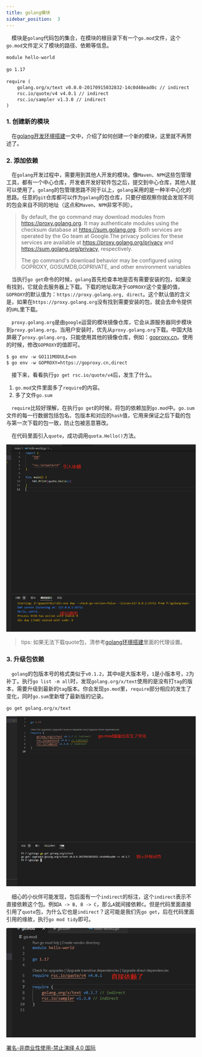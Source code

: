 ```yaml
---
title: golang模块
sidebar_position:  3
---
```


 模块是`golang`代码包的集合，在模块的根目录下有一个`go.mod`文件，这个`go.mod`文件定义了模块的路径、依赖等信息。

    module hello-world

    go 1.17

    require (
    	golang.org/x/text v0.0.0-20170915032832-14c0d48ead0c // indirect
    	rsc.io/quote/v4 v4.0.1 // indirect
    	rsc.io/sampler v1.3.0 // indirect
    )

### 1. 创建新的模块

 在[golang开发环境搭建](/docs/golang/set-up)一文中，介绍了如何创建一个新的模块，这里就不再赘述了。

### 2. 添加依赖

 在`golang`开发过程中，需要用到其他人开发的模块。像`Maven`、`NPM`这些包管理工具，都有一个中心仓库，开发者开发好软件包之后，提交到中心仓库，其他人就可以使用了。`golang`的包管理思路不同于以上，`golang`采用的是一种半中心化的思路。任意的`git`仓库都可以作为`golang`的包仓库，只要仔细观察你就会发现不同的包会来自不同的地址（这点和`Maven`、`NPM`非常不同）。

> By default, the go command may download modules from <https://proxy.golang.org>. It may authenticate modules using the checksum database at <https://sum.golang.org>. Both services are operated by the Go team at Google.The privacy policies for these services are available at <https://proxy.golang.org/privacy> and <https://sum.golang.org/privacy>, respectively.
>
> The go command's download behavior may be configured using GOPROXY, GOSUMDB,GOPRIVATE, and other environment variables

 当执行`go get`命令的时候，`golang`首先检查本地是否有需要安装的包，如果没有找到，它就会去服务器上下载。下载的地址取决于`GOPROXY`这个变量的值，`GOPROXY`的默认值为：`https://proxy.golang.org, direct`。这个默认值的含义是，如果在`https://proxy.golang.org`没有找到需要安装的包，就会去命令提供的`URL`里下载。

 `proxy.golang.org`是由`google`运营的模块镜像仓库，它会从源服务器同步模块到`proxy.golang.org`，当用户安装时，优先从`proxy.golang.org`下载。中国大陆屏蔽了`proxy.golang.org`，只能使用其他的镜像仓库，例如：[goproxy.cn](https://github.com/goproxy/goproxy.cn/blob/master/README.zh-CN.md)。使用的时候，修改`GOPROXY`的值即可。

    $ go env -w GO111MODULE=on
    $ go env -w GOPROXY=https://goproxy.cn,direct

 接下来，看看执行`go get rsc.io/quote/v4`后，发生了什么。

1.  `go.mod`文件里面多了`require`的内容。
2.  多了文件`go.sum`

 `require`比较好理解，在执行`go get`的时候，将包的依赖加到`go.mod`中。`go.sum`文件的每一行数据包括包名、包版本和对应的`hash`值，它用来保证之后下载的包与第一次下载的包一致，防止包被恶意篡改。

 在代码里面引入`quote`，成功调用`quota.Hello()`方法。

![引入quote](./asserts/golang-4.png)

> tips: 如果无法下载quote包，清参考[golang环境搭建](/docs/golang/set-up)里面的代理设置。

### 3. 升级包依赖

 `golang`的包版本号的格式类似于`v0.1.2`，其中`0`是大版本号，`1`是小版本号，`2`为补丁。执行`go list -m all`时，发现`golang.org/x/text`使用的是没有打`tag`的版本，需要升级到最新的`tag`版本。你会发现`go.mod`里，`require`部分相应的发生了变化，同时`go.sum`里新增了最新版的记录。

    go get golang.org/x/text

![升级包](./asserts/golang-5.png)

 细心的小伙伴可能发现，包后面有一个`indirect`的标注，这个`indirect`表示不直接依赖这个包。例如`A -> B, B -> C`，那么`A`就间接依赖`C`。但是代码里面直接引用了`quote`包，为什么它也是`indirect`？这可能是我们先`go get`，后在代码里面引用的缘故，执行`go mod tidy`即可。

![执行go mod tidy](./asserts/golang-6.png)

[署名-非商业性使用-禁止演绎 4.0 国际](https://creativecommons.org/licenses/by-nc-nd/4.0/deed.zh)
